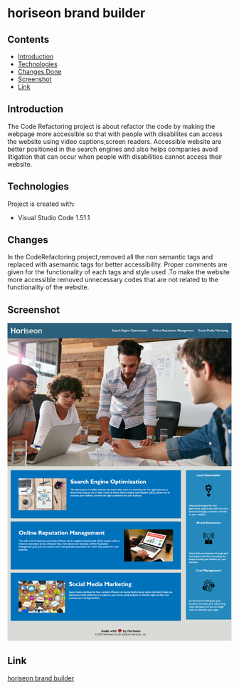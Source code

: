 # horiseon brand builder

## Contents
* [Introduction](#Introduction)
* [Technologies](#Technologies)
* [Changes Done](#Changes)
* [Screenshot](#Screenshot)
* [Link](#Link)

## Introduction

The Code Refactoring project is about refactor the code by making the webpage more accessible so that with people with disabilites can access the website using video captions,screen readers. Accessible website are better positioned in the search engines and also helps companies avoid litigation that can occur when people with disabilities cannot access their website.

## Technologies
Project is created with:
* Visual Studio Code 1.51.1

## Changes

In the CodeRefactoring project,removed all the non semantic tags and replaced with asemantic tags for better accessibility. Proper comments are given for the functionality of each tags and style used .To make the website more accessible removed unnecessary codes that are not related to the functionality of the website.

	
## Screenshot
![image](./assets/images/website_screenshot.png)

## Link
[horiseon brand builder](https://panwaramita.github.io/CodeRefactoring/)

